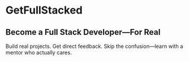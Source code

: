 # GetFullStacked

## Become a Full Stack Developer—For Real

Build real projects. Get direct feedback. Skip the confusion—learn with a mentor who actually cares.
